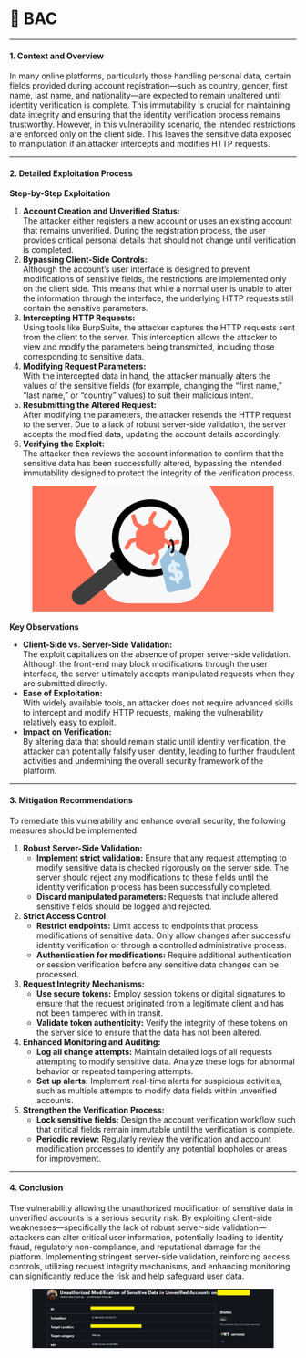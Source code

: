 # 🎒 BAC

***

#### 1. Context and Overview

In many online platforms, particularly those handling personal data, certain fields provided during account registration—such as country, gender, first name, last name, and nationality—are expected to remain unaltered until identity verification is complete. This immutability is crucial for maintaining data integrity and ensuring that the identity verification process remains trustworthy. However, in this vulnerability scenario, the intended restrictions are enforced only on the client side. This leaves the sensitive data exposed to manipulation if an attacker intercepts and modifies HTTP requests.

***

#### 2. Detailed Exploitation Process

**Step-by-Step Exploitation**

1. **Account Creation and Unverified Status:**\
   The attacker either registers a new account or uses an existing account that remains unverified. During the registration process, the user provides critical personal details that should not change until verification is completed.
2. **Bypassing Client-Side Controls:**\
   Although the account’s user interface is designed to prevent modifications of sensitive fields, the restrictions are implemented only on the client side. This means that while a normal user is unable to alter the information through the interface, the underlying HTTP requests still contain the sensitive parameters.
3. **Intercepting HTTP Requests:**\
   Using tools like BurpSuite, the attacker captures the HTTP requests sent from the client to the server. This interception allows the attacker to view and modify the parameters being transmitted, including those corresponding to sensitive data.
4. **Modifying Request Parameters:**\
   With the intercepted data in hand, the attacker manually alters the values of the sensitive fields (for example, changing the “first name,” “last name,” or “country” values) to suit their malicious intent.
5. **Resubmitting the Altered Request:**\
   After modifying the parameters, the attacker resends the HTTP request to the server. Due to a lack of robust server-side validation, the server accepts the modified data, updating the account details accordingly.
6. **Verifying the Exploit:**\
   The attacker then reviews the account information to confirm that the sensitive data has been successfully altered, bypassing the intended immutability designed to protect the integrity of the verification process.

<figure><img src="../.gitbook/assets/image (2).png" alt="" width="563"><figcaption></figcaption></figure>

**Key Observations**

* **Client-Side vs. Server-Side Validation:**\
  The exploit capitalizes on the absence of proper server-side validation. Although the front-end may block modifications through the user interface, the server ultimately accepts manipulated requests when they are submitted directly.
* **Ease of Exploitation:**\
  With widely available tools, an attacker does not require advanced skills to intercept and modify HTTP requests, making the vulnerability relatively easy to exploit.
* **Impact on Verification:**\
  By altering data that should remain static until identity verification, the attacker can potentially falsify user identity, leading to further fraudulent activities and undermining the overall security framework of the platform.

***

#### 3. Mitigation Recommendations

To remediate this vulnerability and enhance overall security, the following measures should be implemented:

1. **Robust Server-Side Validation:**
   * **Implement strict validation:** Ensure that any request attempting to modify sensitive data is checked rigorously on the server side. The server should reject any modifications to these fields until the identity verification process has been successfully completed.
   * **Discard manipulated parameters:** Requests that include altered sensitive fields should be logged and rejected.
2. **Strict Access Control:**
   * **Restrict endpoints:** Limit access to endpoints that process modifications of sensitive data. Only allow changes after successful identity verification or through a controlled administrative process.
   * **Authentication for modifications:** Require additional authentication or session verification before any sensitive data changes can be processed.
3. **Request Integrity Mechanisms:**
   * **Use secure tokens:** Employ session tokens or digital signatures to ensure that the request originated from a legitimate client and has not been tampered with in transit.
   * **Validate token authenticity:** Verify the integrity of these tokens on the server side to ensure that the data has not been altered.
4. **Enhanced Monitoring and Auditing:**
   * **Log all change attempts:** Maintain detailed logs of all requests attempting to modify sensitive data. Analyze these logs for abnormal behavior or repeated tampering attempts.
   * **Set up alerts:** Implement real-time alerts for suspicious activities, such as multiple attempts to modify data fields within unverified accounts.
5. **Strengthen the Verification Process:**
   * **Lock sensitive fields:** Design the account verification workflow such that critical fields remain immutable until the verification is complete.
   * **Periodic review:** Regularly review the verification and account modification processes to identify any potential loopholes or areas for improvement.

***

#### 4. Conclusion

The vulnerability allowing the unauthorized modification of sensitive data in unverified accounts is a serious security risk. By exploiting client-side weaknesses—specifically the lack of robust server-side validation—attackers can alter critical user information, potentially leading to identity fraud, regulatory non-compliance, and reputational damage for the platform. Implementing stringent server-side validation, reinforcing access controls, utilizing request integrity mechanisms, and enhancing monitoring can significantly reduce the risk and help safeguard user data.

<figure><img src="../.gitbook/assets/image (1) (1).png" alt=""><figcaption></figcaption></figure>
